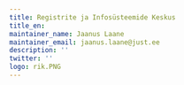 ```yaml
---
title: Registrite ja Infosüsteemide Keskus
title_en:
maintainer_name: Jaanus Laane
maintainer_email: jaanus.laane@just.ee
description: ''
twitter: ''
logo: rik.PNG
---
```

